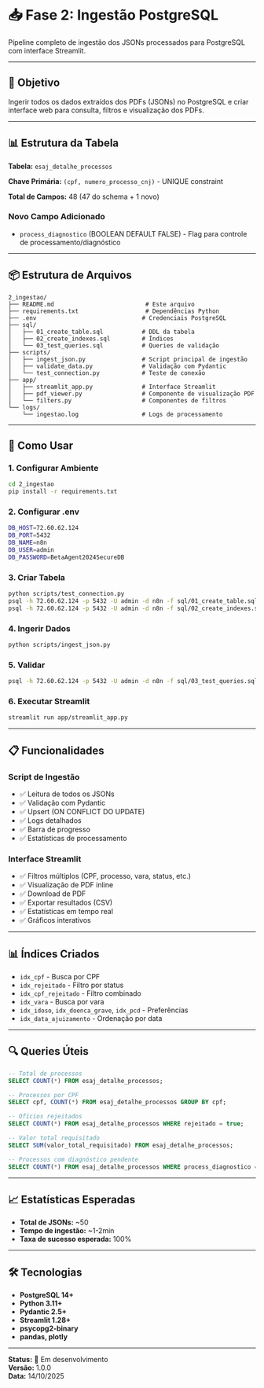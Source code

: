 # 📥 Fase 2: Ingestão PostgreSQL

Pipeline completo de ingestão dos JSONs processados para PostgreSQL com interface Streamlit.

---

## 🎯 Objetivo

Ingerir todos os dados extraídos dos PDFs (JSONs) no PostgreSQL e criar interface web para consulta, filtros e visualização dos PDFs.

---

## 📊 Estrutura da Tabela

**Tabela:** `esaj_detalhe_processos`

**Chave Primária:** `(cpf, numero_processo_cnj)` - UNIQUE constraint

**Total de Campos:** 48 (47 do schema + 1 novo)

### **Novo Campo Adicionado**
- `process_diagnostico` (BOOLEAN DEFAULT FALSE) - Flag para controle de processamento/diagnóstico

---

## 📦 Estrutura de Arquivos

```
2_ingestao/
├── README.md                          # Este arquivo
├── requirements.txt                   # Dependências Python
├── .env                              # Credenciais PostgreSQL
├── sql/
│   ├── 01_create_table.sql           # DDL da tabela
│   ├── 02_create_indexes.sql         # Índices
│   └── 03_test_queries.sql           # Queries de validação
├── scripts/
│   ├── ingest_json.py                # Script principal de ingestão
│   ├── validate_data.py              # Validação com Pydantic
│   └── test_connection.py            # Teste de conexão
├── app/
│   ├── streamlit_app.py              # Interface Streamlit
│   ├── pdf_viewer.py                 # Componente de visualização PDF
│   └── filters.py                    # Componentes de filtros
└── logs/
    └── ingestao.log                  # Logs de processamento
```

---

## 🚀 Como Usar

### **1. Configurar Ambiente**

```bash
cd 2_ingestao
pip install -r requirements.txt
```

### **2. Configurar .env**

```bash
DB_HOST=72.60.62.124
DB_PORT=5432
DB_NAME=n8n
DB_USER=admin
DB_PASSWORD=BetaAgent2024SecureDB
```

### **3. Criar Tabela**

```bash
python scripts/test_connection.py
psql -h 72.60.62.124 -p 5432 -U admin -d n8n -f sql/01_create_table.sql
psql -h 72.60.62.124 -p 5432 -U admin -d n8n -f sql/02_create_indexes.sql
```

### **4. Ingerir Dados**

```bash
python scripts/ingest_json.py
```

### **5. Validar**

```bash
psql -h 72.60.62.124 -p 5432 -U admin -d n8n -f sql/03_test_queries.sql
```

### **6. Executar Streamlit**

```bash
streamlit run app/streamlit_app.py
```

---

## 📋 Funcionalidades

### **Script de Ingestão**
- ✅ Leitura de todos os JSONs
- ✅ Validação com Pydantic
- ✅ Upsert (ON CONFLICT DO UPDATE)
- ✅ Logs detalhados
- ✅ Barra de progresso
- ✅ Estatísticas de processamento

### **Interface Streamlit**
- ✅ Filtros múltiplos (CPF, processo, vara, status, etc.)
- ✅ Visualização de PDF inline
- ✅ Download de PDF
- ✅ Exportar resultados (CSV)
- ✅ Estatísticas em tempo real
- ✅ Gráficos interativos

---

## 📊 Índices Criados

- `idx_cpf` - Busca por CPF
- `idx_rejeitado` - Filtro por status
- `idx_cpf_rejeitado` - Filtro combinado
- `idx_vara` - Busca por vara
- `idx_idoso`, `idx_doenca_grave`, `idx_pcd` - Preferências
- `idx_data_ajuizamento` - Ordenação por data

---

## 🔍 Queries Úteis

```sql
-- Total de processos
SELECT COUNT(*) FROM esaj_detalhe_processos;

-- Processos por CPF
SELECT cpf, COUNT(*) FROM esaj_detalhe_processos GROUP BY cpf;

-- Ofícios rejeitados
SELECT COUNT(*) FROM esaj_detalhe_processos WHERE rejeitado = true;

-- Valor total requisitado
SELECT SUM(valor_total_requisitado) FROM esaj_detalhe_processos;

-- Processos com diagnóstico pendente
SELECT COUNT(*) FROM esaj_detalhe_processos WHERE process_diagnostico = false;
```

---

## 📈 Estatísticas Esperadas

- **Total de JSONs:** ~50
- **Tempo de ingestão:** ~1-2min
- **Taxa de sucesso esperada:** 100%

---

## 🛠️ Tecnologias

- **PostgreSQL 14+**
- **Python 3.11+**
- **Pydantic 2.5+**
- **Streamlit 1.28+**
- **psycopg2-binary**
- **pandas, plotly**

---

**Status:** 🚀 Em desenvolvimento  
**Versão:** 1.0.0  
**Data:** 14/10/2025
